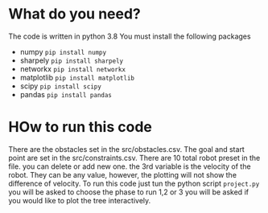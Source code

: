 # What do you need?

The code is written in python 3.8
You must install the following packages

- numpy `pip install numpy`
- sharpely `pip install sharpely`
- networkx `pip install networkx`
- matplotlib `pip install matplotlib`
- scipy `pip install scipy`
- pandas `pip install pandas`

# HOw to run this code

There are the obstacles set in the src/obstacles.csv.
The goal and start point are set in the src/constraints.csv. There are 10 total robot preset in the file. you can delete or add new one. the 3rd variable is the velocity of the robot. They can be any value, however, the plotting will not show the difference of velocity.
To run this code just tun the python script `project.py`
you will be asked to choose the phase to run 1,2 or 3
you will be asked if you would like to plot the tree interactively.

